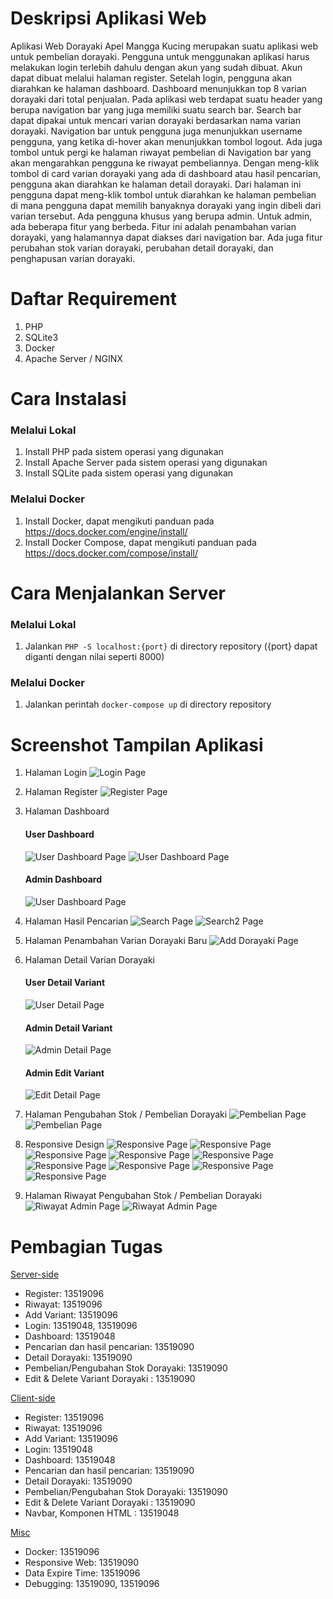 # Deskripsi Aplikasi Web

Aplikasi Web Dorayaki Apel Mangga Kucing merupakan suatu aplikasi web untuk pembelian dorayaki. Pengguna untuk menggunakan aplikasi harus melakukan login terlebih dahulu dengan akun yang sudah dibuat. Akun dapat dibuat melalui halaman register. Setelah login, pengguna akan diarahkan ke halaman dashboard. Dashboard menunjukkan top 8 varian dorayaki dari total penjualan. Pada aplikasi web terdapat suatu header yang berupa navigation bar yang juga memiliki suatu search bar. Search bar dapat dipakai untuk mencari varian dorayaki berdasarkan nama varian dorayaki. Navigation bar untuk pengguna juga menunjukkan username pengguna, yang ketika di-hover akan menunjukkan tombol logout. Ada juga tombol untuk pergi ke halaman riwayat pembelian di Navigation bar yang akan mengarahkan pengguna ke riwayat pembeliannya. Dengan meng-klik tombol di card varian dorayaki yang ada di dashboard atau hasil pencarian, pengguna akan diarahkan ke halaman detail dorayaki. Dari halaman ini pengguna dapat meng-klik tombol untuk diarahkan ke halaman pembelian di mana pengguna dapat memilih banyaknya dorayaki yang ingin dibeli dari varian tersebut. Ada pengguna khusus yang berupa admin. Untuk admin, ada beberapa fitur yang berbeda. Fitur ini adalah penambahan varian dorayaki, yang halamannya dapat diakses dari navigation bar. Ada juga fitur perubahan stok varian dorayaki, perubahan detail dorayaki, dan penghapusan varian dorayaki.

# Daftar Requirement

1. PHP
2. SQLite3
3. Docker
4. Apache Server / NGINX

# Cara Instalasi

### Melalui Lokal

1. Install PHP pada sistem operasi yang digunakan
2. Install Apache Server pada sistem operasi yang digunakan
3. Install SQLite pada sistem operasi yang digunakan

### Melalui Docker

1. Install Docker, dapat mengikuti panduan pada https://docs.docker.com/engine/install/
2. Install Docker Compose, dapat mengikuti panduan pada https://docs.docker.com/compose/install/

# Cara Menjalankan Server

### Melalui Lokal

1. Jalankan `PHP -S localhost:{port}` di directory repository ({port} dapat diganti dengan nilai seperti 8000)

### Melalui Docker

1. Jalankan perintah `docker-compose up` di directory repository

# Screenshot Tampilan Aplikasi

1. Halaman Login
   ![Login Page](./screenshot/login.png)
2. Halaman Register
   ![Register Page](./screenshot/register.png)

3. Halaman Dashboard

   #### User Dashboard

   ![User Dashboard Page](./screenshot/dashboard_user.png)
   ![User Dashboard Page](./screenshot/dashboard_user2.png)

   #### Admin Dashboard

   ![User Dashboard Page](./screenshot/dashboard_admin.png)

4. Halaman Hasil Pencarian
   ![Search Page](./screenshot/search.png)
   ![Search2 Page](./screenshot/search_2.png)

5. Halaman Penambahan Varian Dorayaki Baru
   ![Add Dorayaki Page](./screenshot/add_variant.png)

6. Halaman Detail Varian Dorayaki

   #### User Detail Variant

   ![User Detail Page](./screenshot/detail_user.png)

   #### Admin Detail Variant

   ![Admin Detail Page](./screenshot/detail_admin.png)

   #### Admin Edit Variant

   ![Edit Detail Page](./screenshot/edit_admin.png)

7. Halaman Pengubahan Stok / Pembelian Dorayaki
   ![Pembelian Page](./screenshot/pembelian_user.png)
   ![Pembelian Page](./screenshot/pembelian_user2.png)

8. Responsive Design
   ![Responsive Page](./screenshot/addvariant_responsive.png)
   ![Responsive Page](./screenshot/dashboard_responsive.png)
   ![Responsive Page](./screenshot/dashboard2_responsive.png)
   ![Responsive Page](./screenshot/detail_responsive.png)
   ![Responsive Page](./screenshot/login_responsive.png)
   ![Responsive Page](./screenshot/pembelian_responsive.png)
   ![Responsive Page](./screenshot/riwayat_admin_responsive.png)
   ![Responsive Page](./screenshot/riwayat_responsive.png)
   ![Responsive Page](./screenshot/search_responsive.png)

9. Halaman Riwayat Pengubahan Stok / Pembelian Dorayaki
   ![Riwayat Admin Page](./screenshot/riwayat_admin.png)
   ![Riwayat Admin Page](./screenshot/riwayat_user.png)

# Pembagian Tugas

<ins>Server-side</ins>

- Register: 13519096
- Riwayat: 13519096
- Add Variant: 13519096
- Login: 13519048, 13519096
- Dashboard: 13519048
- Pencarian dan hasil pencarian: 13519090
- Detail Dorayaki: 13519090
- Pembelian/Pengubahan Stok Dorayaki: 13519090
- Edit & Delete Variant Dorayaki : 13519090

<ins>Client-side</ins>

- Register: 13519096
- Riwayat: 13519096
- Add Variant: 13519096
- Login: 13519048
- Dashboard: 13519048
- Pencarian dan hasil pencarian: 13519090
- Detail Dorayaki: 13519090
- Pembelian/Pengubahan Stok Dorayaki: 13519090
- Edit & Delete Variant Dorayaki : 13519090
- Navbar, Komponen HTML : 13519048

<ins>Misc</ins>

- Docker: 13519096
- Responsive Web: 13519090
- Data Expire Time: 13519096
- Debugging: 13519090, 13519096
